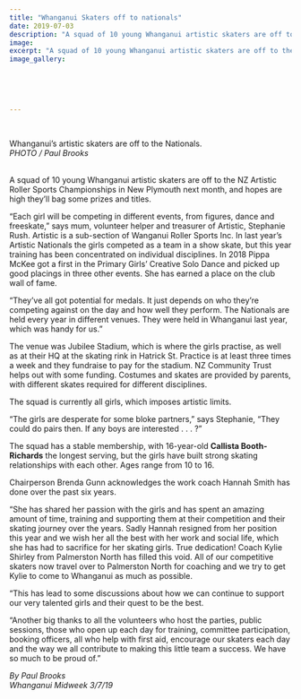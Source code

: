 ```yaml
---
title: "Whanganui Skaters off to nationals"
date: 2019-07-03
description: "A squad of 10 young Whanganui artistic skaters are off to the NZ Artistic Roller Sports Championships in New Plymouth..."
image: 
excerpt: "A squad of 10 young Whanganui artistic skaters are off to the NZ Artistic Roller Sports Championships in New Plymouth."
image_gallery:
    
    
    
    
    
---
```


<p>&nbsp;<br /><img src="https://i.prcdn.co/img?regionKey=Ogwn6vq%2bnEJoqdKQYCYLqg%3d%3d" alt="" /></p>
<p>Whanganui&rsquo;s artistic skaters are off to the Nationals.<br /><em>PHOTO / Paul Brooks</em></p>
<p data-bind="text: $data"><br />A squad of 10 young Whanganui artistic skaters are off to the NZ Artistic Roller Sports Championships in New Plymouth next month, and hopes are high they&rsquo;ll bag some prizes and titles.</p>
<p data-bind="text: $data">&ldquo;Each girl will be competing in different events, from figures, dance and freeskate,&rdquo; says mum, volunteer helper and treasurer of Artistic, Stephanie Rush. Artistic is a sub-section of Wanganui Roller Sports Inc. In last year&rsquo;s Artistic Nationals the girls competed as a team in a show skate, but this year training has been concentrated on individual disciplines. In 2018 Pippa McKee got a first in the Primary Girls&rsquo; Creative Solo Dance and picked up good placings in three other events. She has earned a place on the club wall of fame.</p>
<p data-bind="text: $data">&ldquo;They&rsquo;ve all got potential for medals. It just depends on who they&rsquo;re competing against on the day and how well they perform. The Nationals are held every year in different venues. They were held in Whanganui last year, which was handy for us.&rdquo;</p>
<p data-bind="text: $data">The venue was Jubilee Stadium, which is where the girls practise, as well as at their HQ at the skating rink in Hatrick St. Practice is at least three times a week and they fundraise to pay for the stadium. NZ Community Trust helps out with some funding. Costumes and skates are provided by parents, with different skates required for different disciplines.</p>
<p data-bind="text: $data">The squad is currently all girls, which imposes artistic limits.</p>
<p data-bind="text: $data">&ldquo;The girls are desperate for some bloke partners,&rdquo; says Stephanie, &ldquo;They could do pairs then. If any boys are interested . . . ?&rdquo;</p>
<p data-bind="text: $data">The squad has a stable membership, with 16-year-old <strong>Callista Booth-Richards</strong> the longest serving, but the girls have built strong skating relationships with each other. Ages range from 10 to 16.</p>
<p data-bind="text: $data">Chairperson Brenda Gunn acknowledges the work coach Hannah Smith has done over the past six years.</p>
<p data-bind="text: $data">&ldquo;She has shared her passion with the girls and has spent an amazing amount of time, training and supporting them at their competition and their skating journey over the years. Sadly Hannah resigned from her position this year and we wish her all the best with her work and social life, which she has had to sacrifice for her skating girls. True dedication! Coach Kylie Shirley from Palmerston North has filled this void. All of our competitive skaters now travel over to Palmerston North for coaching and we try to get Kylie to come to Whanganui as much as possible.</p>
<p data-bind="text: $data">&ldquo;This has lead to some discussions about how we can continue to support our very talented girls and their quest to be the best.</p>
<p data-bind="text: $data">&ldquo;Another big thanks to all the volunteers who host the parties, public sessions, those who open up each day for training, committee participation, booking officers, all who help with first aid, encourage our skaters each day and the way we all contribute to making this little team a success. We have so much to be proud of.&rdquo;</p>
<p data-bind="text: $data"><em>By Paul Brooks</em><br /><em>Whanganui Midweek 3/7/19</em></p>

